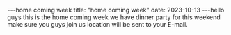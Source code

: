 ---home coming week
title: "home coming week"
date: 2023-10-13
---hello guys this is the home coming week we have dinner party for this weekend make sure you guys join us location will be sent to your E-mail.

